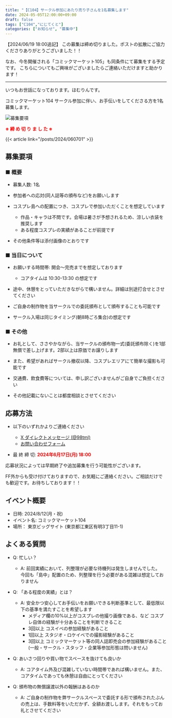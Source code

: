 ```yaml
---
title: "【C104】サークル参加にあたり売り子さんを1名募集します"
date: 2024-05-05T12:00:00+09:00
draft: false
tags: ["C104","にじてくと"]
categories: ["お知らせ", "募集中"]
---
```


【2024/06/19 18:00追記】
この募集は締め切りました。ポストの拡散にご協力くださりありがとうございました！！

なお、今冬開催される「コミックマーケット105」も同条件にて募集をする予定です。
こちらについてもご興味がございましたらご連絡いただけますと助かります！

---

いつもお世話になっております。ほむりんです。

コミックマーケット104 サークル参加に伴い、お手伝いをしてくださる方を1名募集します。

![募集要項](/posts/2024/060702/c104_uriko_end.webp)

<span style="color:red; font-weight:bold">※ 締 め 切 り ま し た ※</span>

{{< article link="/posts/2024/060701" >}}

## 募集要項

### ■ 概要

- 募集人数: 1名

- 参加者への応対(同人誌等の頒布など)をお願いします

- コスプレ島への配置につき、コスプレで参加いただくことを想定しています
  - 作品・キャラは不問です。会場は暑さが予想されるため、涼しい衣装を推奨します
  - ある程度コスプレの実績があることが前提です

- その他条件等は添付画像のとおりです

### ■ 当日について

- お願いする時間帯: 開会〜完売までを想定しております 
  - コアタイムは 10:30-13:30 の想定です
- 途中、休憩をとっていただきながらで構いません。詳細は別途打合せとさせてください

- ご自身の制作物を当サークルでの委託頒布として頒布することも可能です

- サークル入場は同じタイミング(朝8時ごろ集合)の想定です

### ■ その他

- お礼として、ささやかながら、当サークルの頒布物一式(委託頒布除く)を1部無償で差し上げます。2部以上は原価でお譲りします
- また、希望があればサークル撤収以降、コスプレエリアにて簡単な撮影も可能です

- 交通費、飲食費等については、申し訳ございませんがご自身でご負担ください
- その他記載にないことは都度相談とさせてください

## 応募方法

- 以下のいずれかよりご連絡ください
  - [X ダイレクトメッセージ (@98tml)](https://twitter.com/98tml)
  - [お問い合わせフォーム](https://t98.info/contact/)

- 最 終 締 切: <span style="color:red; font-weight:bold">2024年6月17日(月) 18:00</span>

応募状況によっては早期終了や追加募集を行う可能性がございます。

FF外からも受け付けておりますので、お気軽にご連絡ください。ご相談だけでも歓迎です。お待ちしております！！

## イベント概要

- 日時: 2024/8/12(月・祝)
- イベント名: コミックマーケット104
- 場所： 東京ビッグサイト (東京都江東区有明3丁目11-1)

## よくある質問

- Q: 忙しい？
  - A: 前回実績において、列整理が必要な待機列は発生しませんでした。   
今回も「島中」配置のため、列整理を行う必要がある混雑は想定しておりません

- Q: 「ある程度の実績」とは？
  - A: 安全かつ安心してお手伝いをお願いできる判断基準として、最低限以下の基準を満たすことを希望します
    - メディア欄の10%以上がコスプレの他撮り画像である、など コスプレ自体の経験が十分あることを判断できること
    - 3回以上 コスイベの参加経験があること
    - 1回以上 スタジオ・ロケイベでの撮影経験があること
    - 3回以上 コミックマーケット等の同人誌即売会の参加経験があること(一般・サークル・スタッフ・企業等参加形態は問いません)

- Q: あいさつ回りや買い物でスペースを抜けても良いか
  - A: コアタイム外及び混雑していない時間帯であれば構いません。また、コアタイムであっても休憩は自由にとってください

- Q: 頒布物の無償譲渡以外の報酬はあるのか
  - A: ご自身の制作物を弊サークルスペースで委託する形で頒布されたぶんの売上は、手数料等をいただかず、全額お渡しします。それをもってお礼とさせてください
